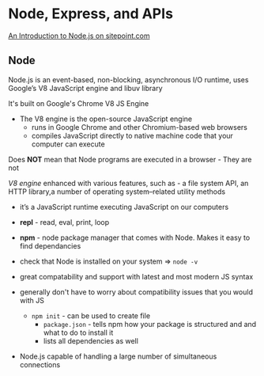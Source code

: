 # Node, Express, and APIs

[An Introduction to Node.js on sitepoint.com](https://www.sitepoint.com/an-introduction-to-node-js/)

## Node

Node.js is an event-based, non-blocking, asynchronous I/O runtime, uses Google’s V8 JavaScript engine and libuv library

It's built on Google's Chrome V8 JS Engine

- The V8 engine is the open-source JavaScript engine
  - runs in Google Chrome and other Chromium-based web browsers
  - compiles JavaScript directly to native machine code that your computer can execute

Does **NOT** mean that Node programs are executed in a browser - They are not

_V8 engine_ enhanced with various features, such as - a file system API, an HTTP library,a number of operating system–related utility methods

- it’s a JavaScript runtime executing JavaScript on our computers
- **repl** - read, eval, print, loop
- **npm** - node package manager that comes with Node. Makes it easy to find dependancies

- check that Node is installed on your system => `node -v`
- great compatability and support with latest and most modern JS syntax
- generally don't have to worry about compatibility issues that you would with JS
  - `npm init` - can be used to create file
    - `package.json` - tells npm how your package is structured and and what to do to install it
    - lists all dependencies as well
- Node.js capable of handling a large number of simultaneous connections
